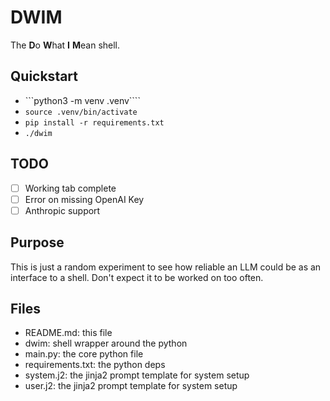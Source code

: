 # DWIM 

The **D**o **W**hat **I** **M**ean shell.

## Quickstart

- ```python3 -m venv .venv````
- ```source .venv/bin/activate```
- ```pip install -r requirements.txt```
- ```./dwim```

## TODO

- [ ] Working tab complete 
- [ ] Error on missing OpenAI Key
- [ ] Anthropic support

## Purpose

This is just a random experiment to see how reliable an LLM could be as an 
interface to a shell. Don't expect it to be worked on too often.

## Files

- README.md: this file 
- dwim: shell wrapper around the python
- main.py: the core python file
- requirements.txt: the python deps
- system.j2: the jinja2 prompt template for system setup
- user.j2: the jinja2 prompt template for system setup
